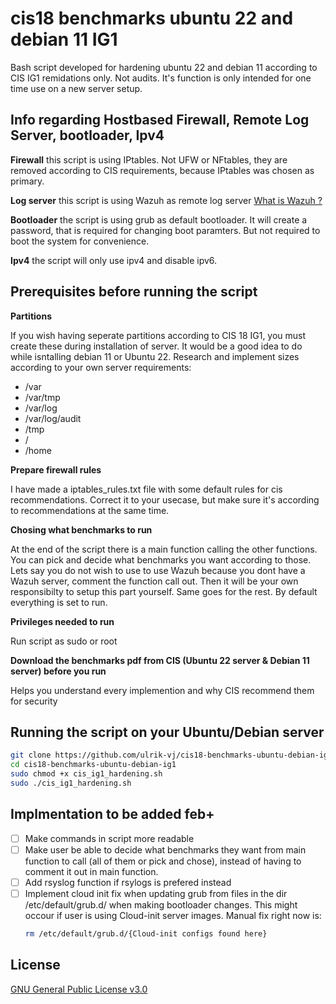 # cis18 benchmarks ubuntu 22 and debian 11 IG1

Bash script developed for hardening ubuntu 22 and debian 11 according to CIS IG1 remidations only. Not audits.
It's function is only intended for one time use on a new server setup.


## Info regarding Hostbased Firewall, Remote Log Server, bootloader, Ipv4

**Firewall** this script is using IPtables. Not UFW or NFtables, they are removed according to CIS requirements, because IPtables was chosen as primary.

**Log server** this script is using Wazuh as remote log server [What is Wazuh ?](https://documentation.wazuh.com/current/getting-started/architecture.html)

**Bootloader** the script is using grub as default bootloader. It will create a password, that is required for changing boot paramters. But not required to boot the system for convenience.

**Ipv4** the script will only use ipv4 and disable ipv6.


## Prerequisites before running the script

**Partitions**

If you wish having seperate partitions according to CIS 18 IG1, you must create these during installation of server. It would be a good idea to do while isntalling debian 11 or Ubuntu 22. Research and implement sizes according to your own server requirements:

- /var
- /var/tmp
- /var/log
- /var/log/audit
- /tmp
- /
- /home

**Prepare firewall rules**

I have made a iptables_rules.txt file with some default rules for cis recommendations. Correct it to your usecase, but make sure it's according to recommendations at the same time.

**Chosing what benchmarks to run**

At the end of the script there is a main function calling the other functions. You can pick and decide what benchmarks you want according to those. Lets say you do not wish to use to use Wazuh because you dont have a Wazuh server, comment the function call out. Then it will be your own responsibilty to setup this part yourself. Same goes for the rest. 
By default everything is set to run.

**Privileges needed to run**

Run script as sudo or root

**Download the benchmarks pdf from CIS (Ubuntu 22 server & Debian 11 server) before you run**

Helps you understand every implemention and why CIS recommend them for security


## Running the script on your Ubuntu/Debian server

```bash
git clone https://github.com/ulrik-vj/cis18-benchmarks-ubuntu-debian-ig1.git
cd cis18-benchmarks-ubuntu-debian-ig1
sudo chmod +x cis_ig1_hardening.sh
sudo ./cis_ig1_hardening.sh
```

## Implmentation to be added feb+
- [ ] Make commands in script more readable
- [ ] Make user be able to decide what benchmarks they want from main function to call (all of them or pick and chose), instead of having to comment it out in main function.
- [ ] Add rsyslog function if rsylogs is prefered instead
- [ ] Implement cloud init fix when updating grub from files in the dir /etc/default/grub.d/ when making bootloader changes. This might occour if user is using Cloud-init server images. Manual fix right now is:
	```bash 
	rm /etc/default/grub.d/{Cloud-init configs found here}
	```

## License

[GNU General Public License v3.0](LICENSE)
